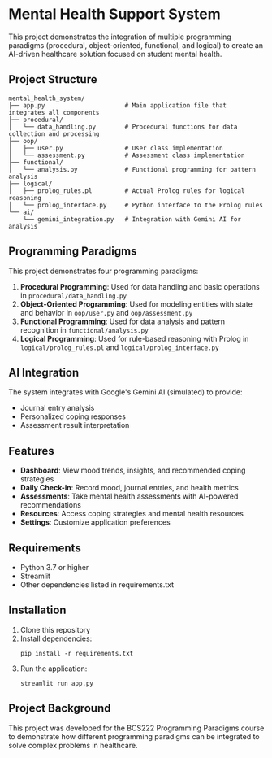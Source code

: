 # Mental Health Support System

This project demonstrates the integration of multiple programming paradigms (procedural, object-oriented, functional, and logical) to create an AI-driven healthcare solution focused on student mental health.

## Project Structure

```
mental_health_system/
├── app.py                      # Main application file that integrates all components
├── procedural/
│   └── data_handling.py        # Procedural functions for data collection and processing
├── oop/
│   ├── user.py                 # User class implementation
│   └── assessment.py           # Assessment class implementation
├── functional/
│   └── analysis.py             # Functional programming for pattern analysis
├── logical/
│   ├── prolog_rules.pl         # Actual Prolog rules for logical reasoning
│   └── prolog_interface.py     # Python interface to the Prolog rules
└── ai/
    └── gemini_integration.py   # Integration with Gemini AI for analysis
```

## Programming Paradigms

This project demonstrates four programming paradigms:

1. **Procedural Programming**: Used for data handling and basic operations in `procedural/data_handling.py`
2. **Object-Oriented Programming**: Used for modeling entities with state and behavior in `oop/user.py` and `oop/assessment.py`
3. **Functional Programming**: Used for data analysis and pattern recognition in `functional/analysis.py`
4. **Logical Programming**: Used for rule-based reasoning with Prolog in `logical/prolog_rules.pl` and `logical/prolog_interface.py`

## AI Integration

The system integrates with Google's Gemini AI (simulated) to provide:
- Journal entry analysis
- Personalized coping responses
- Assessment result interpretation

## Features

- **Dashboard**: View mood trends, insights, and recommended coping strategies
- **Daily Check-in**: Record mood, journal entries, and health metrics
- **Assessments**: Take mental health assessments with AI-powered recommendations
- **Resources**: Access coping strategies and mental health resources
- **Settings**: Customize application preferences

## Requirements

- Python 3.7 or higher
- Streamlit
- Other dependencies listed in requirements.txt

## Installation

1. Clone this repository
2. Install dependencies:
   ```
   pip install -r requirements.txt
   ```
3. Run the application:
   ```
   streamlit run app.py
   ```

## Project Background

This project was developed for the BCS222 Programming Paradigms course to demonstrate how different programming paradigms can be integrated to solve complex problems in healthcare.
